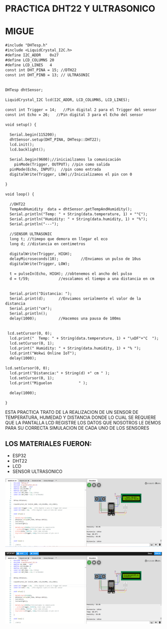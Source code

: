 # PRACTICA DHT22 Y ULTRASONICO
# MIGUE

```
#include "DHTesp.h"
#include <LiquidCrystal_I2C.h>
#define I2C_ADDR    0x27
#define LCD_COLUMNS 20
#define LCD_LINES   4
const int DHT_PINA = 15; //DTH22
const int DHT_PINB = 13; // ULTRASONIC


DHTesp dhtSensor;

LiquidCrystal_I2C lcd(I2C_ADDR, LCD_COLUMNS, LCD_LINES);

const int Trigger = 14;   //Pin digital 2 para el Trigger del sensor
const int Echo = 26;   //Pin digital 3 para el Echo del sensor

void setup() {

  Serial.begin(115200);
  dhtSensor.setup(DHT_PINA, DHTesp::DHT22);
  lcd.init();
  lcd.backlight();

  Serial.begin(9600);//iniciailzamos la comunicación
    pinMode(Trigger, OUTPUT); //pin como salida
  pinMode(Echo, INPUT);  //pin como entrada
  digitalWrite(Trigger, LOW);//Inicializamos el pin con 0

}

void loop() {

  //DHT22
  TempAndHumidity  data = dhtSensor.getTempAndHumidity();
  Serial.println("Temp: " + String(data.temperature, 1) + "°C");
  Serial.println("Humidity: " + String(data.humidity, 1) + "%");
  Serial.println("---");
  
  //SENSOR ULTRASONIC
  long t; //timepo que demora en llegar el eco   
  long d; //distancia en centimetros

  digitalWrite(Trigger, HIGH);
  delayMicroseconds(10);          //Enviamos un pulso de 10us
  digitalWrite(Trigger, LOW);
  
  t = pulseIn(Echo, HIGH); //obtenemos el ancho del pulso
  d = t/59;             //escalamos el tiempo a una distancia en cm
   
  
  Serial.print("Distancia: ");
  Serial.print(d);      //Enviamos serialmente el valor de la distancia
  Serial.print("cm");
  Serial.println();
  delay(1000);          //Hacemos una pausa de 100ms

  
 lcd.setCursor(0, 0);
  lcd.print("  Temp: " + String(data.temperature, 1) + "\xDF"+"C  ");
  lcd.setCursor(0, 1);
  lcd.print(" Humidity: " + String(data.humidity, 1) + "% ");
  lcd.print("Wokwi Online IoT");
  delay(1000);

lcd.setCursor(0, 0);
  lcd.print("Distancia:" + String(d) +" cm " );
  lcd.setCursor(0, 1);
  lcd.print("Miguelon            " );

  delay(1000);

}
```

 ESTA PRACTICA TRATO DE LA REALIZACION DE UN SENSOR DE TEMPERATURA, HUMEDAD Y DISTANCIA DONDE LO CUAL SE REQUIERE QUE LA PANTALLA LCD REGISTRE LOS DATOS QUE NOSOTROS LE DEMOS PARA SU CORRECTA SIMULACION DE CADA UNO DE LOS SENSORES  
## LOS MATERIALES FUERON:

  - ESP32
  - DHT22
  - LCD
 - SENSOR ULTRASONICO

![](https://github.com/Miguebt2707/PRACTICA-DHT22-Y-ULTRASONICO/blob/main/Captura%20de%20pantalla%202023-06-10%20131019.png?raw=true)

![](https://github.com/Miguebt2707/PRACTICA-DHT22-Y-ULTRASONICO/blob/main/Captura%20de%20pantalla%202023-06-10%201310542.png?raw=true)

